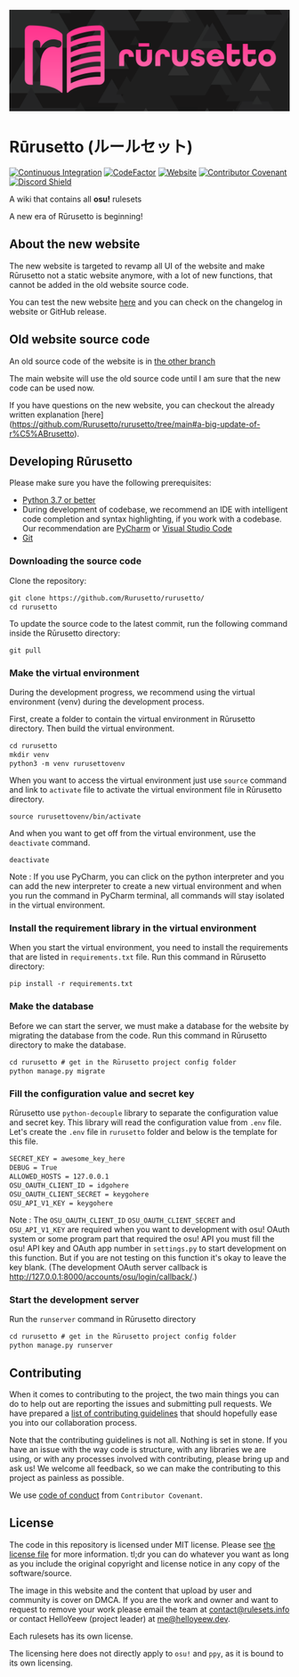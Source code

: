 ![Rūrusetto logo](rurusetto-readme-logo.svg)

# Rūrusetto (ルールセット)

[![Continuous Integration](https://github.com/Rurusetto/rurusetto/actions/workflows/django.yml/badge.svg)](https://github.com/Rurusetto/rurusetto/actions/workflows/django.yml)
[![CodeFactor](https://www.codefactor.io/repository/github/rurusetto/rurusetto/badge)](https://www.codefactor.io/repository/github/rurusetto/rurusetto)
[![Website](https://img.shields.io/website?down_color=red&down_message=offline&up_color=dark%20green&up_message=online&url=https%3A%2F%2Fbeta.rulesets.info%2F)](https://beta.rulesets.info)
[![Contributor Covenant](https://img.shields.io/badge/Contributor%20Covenant-2.0-4baaaa.svg)](code_of_conduct.md)
[![Discord Shield](https://discordapp.com/api/guilds/700619421466624050/widget.png?style=shield)](https://discord.gg/CQPNADu)

A wiki that contains all **osu!** rulesets

A new era of Rūrusetto is beginning!

## About the new website

The new website is targeted to revamp all UI of the website and make Rūrusetto not a static website anymore, with a lot of new functions, that cannot be added in the old website source code.

You can test the new website [here](https://beta.rulesets.info) and you can check on the changelog in website or GitHub release.

## Old website source code

An old source code of the website is in [the other branch](https://github.com/Rurusetto/rurusetto/tree/main)

The main website will use the old source code until I am sure that the new code can be used now.

If you have questions on the new website, you can checkout the already written explanation [here] (https://github.com/Rurusetto/rurusetto/tree/main#a-big-update-of-r%C5%ABrusetto).

## Developing Rūrusetto

Please make sure you have the following prerequisites:

-  [Python 3.7 or better](https://www.python.org/)
- During development of codebase, we recommend an IDE with intelligent code completion and syntax highlighting, if you work with a codebase. Our recommendation are [PyCharm](https://www.jetbrains.com/pycharm/) or [Visual Studio Code](https://code.visualstudio.com/)
-  [Git](https://git-scm.com/)

### Downloading the source code

Clone the repository:

```shell
git clone https://github.com/Rurusetto/rurusetto/
cd rurusetto
```

To update the source code to the latest commit, run the following command inside the Rūrusetto directory:

```shell
git pull
```

### Make the virtual environment

During the development progress, we recommend using the virtual environment (venv) during the development process.

First, create a folder to contain the virtual environment in Rūrusetto directory. Then build the virtual environment.

```shell
cd rurusetto
mkdir venv
python3 -m venv rurusettovenv
```

When you want to access the virtual environment just use `source` command and link to `activate` file to activate the virtual environment file in Rūrusetto directory.

```shell
source rurusettovenv/bin/activate
```

And when you want to get off from the virtual environment, use the `deactivate` command.

```shell
deactivate
```

Note : If you use PyCharm, you can click on the python interpreter and you can add the new interpreter to create a new virtual environment and when you run the command in PyCharm terminal, all commands will stay isolated in the virtual environment.

### Install the requirement library in the virtual environment

When you start the virtual environment, you need to install the requirements that are listed in `requirements.txt` file. Run this command in Rūrusetto directory:

```shell
pip install -r requirements.txt
```

### Make the database

Before we can start the server, we must make a database for the website by migrating the database from the code. Run this command in Rūrusetto directory to make the database.

```shell
cd rurusetto # get in the Rūrusetto project config folder
python manage.py migrate
```

### Fill the configuration value and secret key

Rūrusetto use `python-decouple` library to separate the configuration value and secret key. This library will read the configuration value from `.env` file. Let's create the `.env` file in `rurusetto` folder and below is the template for this file.

```env
SECRET_KEY = awesome_key_here
DEBUG = True
ALLOWED_HOSTS = 127.0.0.1
OSU_OAUTH_CLIENT_ID = idgohere
OSU_OAUTH_CLIENT_SECRET = keygohere
OSU_API_V1_KEY = keygohere
```

Note : The `OSU_OAUTH_CLIENT_ID`  `OSU_OAUTH_CLIENT_SECRET` and `OSU_API_V1_KEY` are required when you want to development with osu! OAuth system or some program part that required the osu! API you must fill the osu! API key and OAuth app number in `settings.py` to start development on this function. But if you are not testing on this function it's okay to leave the key blank. (The development OAuth server callback is http://127.0.0.1:8000/accounts/osu/login/callback/.)

### Start the development server

Run the `runserver` command in Rūrusetto directory

```shell
cd rurusetto # get in the Rūrusetto project config folder
python manage.py runserver
```

## Contributing

When it comes to contributing to the project, the two main things you can do to help out are reporting the issues and submitting pull requests. We have prepared a [list of contributing guidelines](CONTRIBUTING.md) that should hopefully ease you into our collaboration process.

Note that the contributing guidelines is not all. Nothing is set in stone. If you have an issue with the way code is structure, with any libraries we are using, or with any processes involved with contributing, please bring up and ask us! We welcome all feedback, so we can make the contributing to this project as painless as possible.

We use [code of conduct](code_of_conduct.md) from `Contributor Covenant`.

## License

The code in this repository is licensed under MIT license. Please see [the license file](LICENSE) for more information. tl;dr you can do whatever you want as long as you include the original copyright and license notice in any copy of the software/source.

The image in this website and the content that upload by user and community is cover on DMCA. If you are the work and owner and want to request to remove your work please email the team at [contact@rulesets.info](mailto:contact@rulesets.info) or contact HelloYeew (project leader) at [me@helloyeew.dev](mailto:me@helloyeew.dev).

Each rulesets has its own license.

The licensing here does not directly apply to `osu!` and `ppy`, as it is bound to its own licensing.